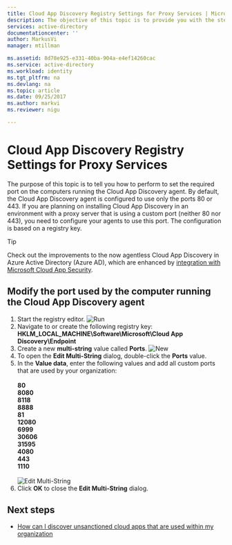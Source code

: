 ```yaml
---
title: Cloud App Discovery Registry Settings for Proxy Services | Microsoft Docs
description: The objective of this topic is to provide you with the steps you need to perform to set the required port on the computers running the Cloud App Discovery agent.
services: active-directory
documentationcenter: ''
author: MarkusVi
manager: mtillman

ms.assetid: 8d78e925-e331-40ba-904a-e4ef14260cac
ms.service: active-directory
ms.workload: identity
ms.tgt_pltfrm: na
ms.devlang: na
ms.topic: article
ms.date: 09/25/2017
ms.author: markvi
ms.reviewer: nigu

---
```

# Cloud App Discovery Registry Settings for Proxy Services
The purpose of this topic is to tell you how to perform to set the required port on the computers running the Cloud App Discovery agent. By default, the Cloud App Discovery agent is configured to use only the ports 80 or 443. If you are planning on installing Cloud App Discovery in an environment with a proxy server that is using a custom port (neither 80 nor 443), you need to configure your agents to use this port. The configuration is based on a registry key.

> [!TIP] 
> Check out the improvements to the now agentless Cloud App Discovery in Azure Active Directory (Azure AD), which are enhanced by [integration with Microsoft Cloud App Security](https://portal.cloudappsecurity.com).

## Modify the port used by the computer running the Cloud App Discovery agent

1. Start the registry editor.
  ![Run](./media/active-directory-cloudappdiscovery-registry-settings-for-proxy-services/proxy01.png)
2. Navigate to or create the following registry key: **HKLM_LOCAL_MACHINE\Software\Microsoft\Cloud App Discovery\Endpoint**
3. Create a new **multi-string** value called **Ports**. 
  ![New](./media/active-directory-cloudappdiscovery-registry-settings-for-proxy-services/proxy02.png)
4. To open the **Edit Multi-String** dialog, double-click the **Ports** value.
5. In the **Value data**, enter the following values and add all custom ports that are used by your organization: <br><br>
   **80** <br>
   **8080** <br>
   **8118** <br>
   **8888** <br>
   **81** <br>
   **12080** <br>
   **6999** <br>
   **30606** <br>
   **31595** <br>
   **4080** <br>
   **443** <br>
   **1110** <br><br>
   ![Edit Multi-String](./media/active-directory-cloudappdiscovery-registry-settings-for-proxy-services/proxy03.png)
6. Click **OK** to close the **Edit Multi-String** dialog.

## Next steps

* [How can I discover unsanctioned cloud apps that are used within my organization](active-directory-cloudappdiscovery-whatis.md) 

